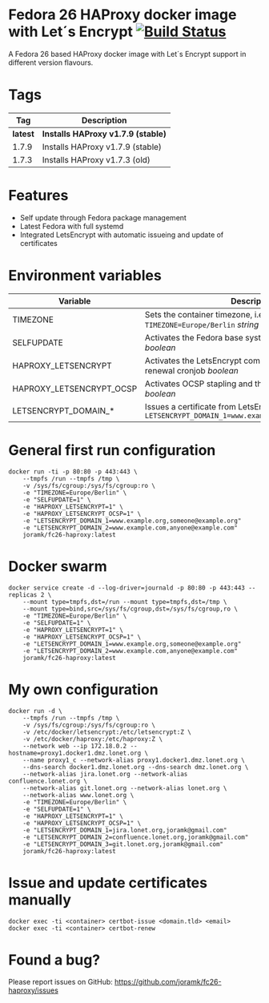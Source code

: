 Fedora 26 HAProxy docker image with Let´s Encrypt [![Build Status](https://travis-ci.org/joramk/fc26-haproxy.svg?branch=master)](https://travis-ci.org/joramk/fc26-haproxy)
===
A Fedora 26 based HAProxy docker image with Let´s Encrypt support in different version flavours.

Tags
==
Tag | Description
---|---
**latest** | **Installs HAProxy v1.7.9 (stable)**
1.7.9 | Installs HAProxy v1.7.9 (stable)   
1.7.3 | Installs HAProxy v1.7.3 (old)   

Features
==
* Self update through Fedora package management
* Latest Fedora with full systemd
* Integrated LetsEncrypt with automatic issueing and update of certificates 

Environment variables
===
Variable | Description
---|---
TIMEZONE | Sets the container timezone, i.e. `-e TIMEZONE=Europe/Berlin` _string_
SELFUPDATE | Activates the Fedora base system package selfupdate _boolean_
HAPROXY_LETSENCRYPT | Activates the LetsEncrypt components and installs the renewal cronjob _boolean_
HAPROXY_LETSENCRYPT_OCSP | Activates OCSP stapling and the daily update cronjob _boolean_
LETSENCRYPT\_DOMAIN\_\* | Issues a certificate from LetsEncrypt, i.e. `-e LETSENCRYPT_DOMAIN_1=www.example.org,mail@example.org`

General first run configuration
===
~~~
docker run -ti -p 80:80 -p 443:443 \
    --tmpfs /run --tmpfs /tmp \
    -v /sys/fs/cgroup:/sys/fs/cgroup:ro \
    -e "TIMEZONE=Europe/Berlin" \
    -e "SELFUPDATE=1" \
    -e "HAPROXY_LETSENCRYPT=1" \
    -e "HAPROXY_LETSENCRYPT_OCSP=1" \
    -e "LETSENCRYPT_DOMAIN_1=www.example.org,someone@example.org"
    -e "LETSENCRYPT_DOMAIN_2=www.example.com,anyone@example.com"
    joramk/fc26-haproxy:latest
~~~

Docker swarm
==
    docker service create -d --log-driver=journald -p 80:80 -p 443:443 --replicas 2 \
        --mount type=tmpfs,dst=/run --mount type=tmpfs,dst=/tmp \
        --mount type=bind,src=/sys/fs/cgroup,dst=/sys/fs/cgroup,ro \
        -e "TIMEZONE=Europe/Berlin" \
        -e "SELFUPDATE=1" \
        -e "HAPROXY_LETSENCRYPT=1" \
        -e "HAPROXY_LETSENCRYPT_OCSP=1" \
        -e "LETSENCRYPT_DOMAIN_1=www.example.org,someone@example.org"
        -e "LETSENCRYPT_DOMAIN_2=www.example.com,anyone@example.com"
        joramk/fc26-haproxy:latest

My own configuration
==
~~~
docker run -d \
    --tmpfs /run --tmpfs /tmp \
    -v /sys/fs/cgroup:/sys/fs/cgroup:ro \
    -v /etc/docker/letsencrypt:/etc/letsencrypt:Z \
    -v /etc/docker/haproxy:/etc/haproxy:Z \
    --network web --ip 172.18.0.2 --hostname=proxy1.docker1.dmz.lonet.org \
    --name proxy1_c --network-alias proxy1.docker1.dmz.lonet.org \
    --dns-search docker1.dmz.lonet.org --dns-search dmz.lonet.org \
    --network-alias jira.lonet.org --network-alias confluence.lonet.org \
    --network-alias git.lonet.org --network-alias lonet.org \
    --network-alias www.lonet.org \
    -e "TIMEZONE=Europe/Berlin" \
    -e "SELFUPDATE=1" \
    -e "HAPROXY_LETSENCRYPT=1" \
    -e "HAPROXY_LETSENCRYPT_OCSP=1" \
    -e "LETSENCRYPT_DOMAIN_1=jira.lonet.org,joramk@gmail.com"
    -e "LETSENCRYPT_DOMAIN_2=confluence.lonet.org,joramk@gmail.com"
    -e "LETSENCRYPT_DOMAIN_3=git.lonet.org,joramk@gmail.com"
    joramk/fc26-haproxy:latest
~~~

Issue and update certificates manually
==
    docker exec -ti <container> certbot-issue <domain.tld> <email>
    docker exec -ti <container> certbot-renew

Found a bug?
==
Please report issues on GitHub: https://github.com/joramk/fc26-haproxy/issues
